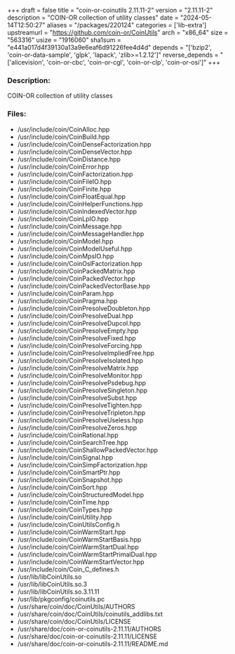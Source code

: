 +++
draft = false
title = "coin-or-coinutils 2.11.11-2"
version = "2.11.11-2"
description = "COIN-OR collection of utility classes"
date = "2024-05-14T12:50:27"
aliases = "/packages/220124"
categories = ['lib-extra']
upstreamurl = "https://github.com/coin-or/CoinUtils"
arch = "x86_64"
size = "563316"
usize = "1916060"
sha1sum = "e441a017d4f39130a13a9e6eaf6d91226fee4d4d"
depends = "['bzip2', 'coin-or-data-sample', 'glpk', 'lapack', 'zlib>=1.2.12']"
reverse_depends = "['alicevision', 'coin-or-cbc', 'coin-or-cgl', 'coin-or-clp', 'coin-or-osi']"
+++
### Description: 
COIN-OR collection of utility classes

### Files: 
* /usr/include/coin/CoinAlloc.hpp
* /usr/include/coin/CoinBuild.hpp
* /usr/include/coin/CoinDenseFactorization.hpp
* /usr/include/coin/CoinDenseVector.hpp
* /usr/include/coin/CoinDistance.hpp
* /usr/include/coin/CoinError.hpp
* /usr/include/coin/CoinFactorization.hpp
* /usr/include/coin/CoinFileIO.hpp
* /usr/include/coin/CoinFinite.hpp
* /usr/include/coin/CoinFloatEqual.hpp
* /usr/include/coin/CoinHelperFunctions.hpp
* /usr/include/coin/CoinIndexedVector.hpp
* /usr/include/coin/CoinLpIO.hpp
* /usr/include/coin/CoinMessage.hpp
* /usr/include/coin/CoinMessageHandler.hpp
* /usr/include/coin/CoinModel.hpp
* /usr/include/coin/CoinModelUseful.hpp
* /usr/include/coin/CoinMpsIO.hpp
* /usr/include/coin/CoinOslFactorization.hpp
* /usr/include/coin/CoinPackedMatrix.hpp
* /usr/include/coin/CoinPackedVector.hpp
* /usr/include/coin/CoinPackedVectorBase.hpp
* /usr/include/coin/CoinParam.hpp
* /usr/include/coin/CoinPragma.hpp
* /usr/include/coin/CoinPresolveDoubleton.hpp
* /usr/include/coin/CoinPresolveDual.hpp
* /usr/include/coin/CoinPresolveDupcol.hpp
* /usr/include/coin/CoinPresolveEmpty.hpp
* /usr/include/coin/CoinPresolveFixed.hpp
* /usr/include/coin/CoinPresolveForcing.hpp
* /usr/include/coin/CoinPresolveImpliedFree.hpp
* /usr/include/coin/CoinPresolveIsolated.hpp
* /usr/include/coin/CoinPresolveMatrix.hpp
* /usr/include/coin/CoinPresolveMonitor.hpp
* /usr/include/coin/CoinPresolvePsdebug.hpp
* /usr/include/coin/CoinPresolveSingleton.hpp
* /usr/include/coin/CoinPresolveSubst.hpp
* /usr/include/coin/CoinPresolveTighten.hpp
* /usr/include/coin/CoinPresolveTripleton.hpp
* /usr/include/coin/CoinPresolveUseless.hpp
* /usr/include/coin/CoinPresolveZeros.hpp
* /usr/include/coin/CoinRational.hpp
* /usr/include/coin/CoinSearchTree.hpp
* /usr/include/coin/CoinShallowPackedVector.hpp
* /usr/include/coin/CoinSignal.hpp
* /usr/include/coin/CoinSimpFactorization.hpp
* /usr/include/coin/CoinSmartPtr.hpp
* /usr/include/coin/CoinSnapshot.hpp
* /usr/include/coin/CoinSort.hpp
* /usr/include/coin/CoinStructuredModel.hpp
* /usr/include/coin/CoinTime.hpp
* /usr/include/coin/CoinTypes.hpp
* /usr/include/coin/CoinUtility.hpp
* /usr/include/coin/CoinUtilsConfig.h
* /usr/include/coin/CoinWarmStart.hpp
* /usr/include/coin/CoinWarmStartBasis.hpp
* /usr/include/coin/CoinWarmStartDual.hpp
* /usr/include/coin/CoinWarmStartPrimalDual.hpp
* /usr/include/coin/CoinWarmStartVector.hpp
* /usr/include/coin/Coin_C_defines.h
* /usr/lib/libCoinUtils.so
* /usr/lib/libCoinUtils.so.3
* /usr/lib/libCoinUtils.so.3.11.11
* /usr/lib/pkgconfig/coinutils.pc
* /usr/share/coin/doc/CoinUtils/AUTHORS
* /usr/share/coin/doc/CoinUtils/coinutils_addlibs.txt
* /usr/share/coin/doc/CoinUtils/LICENSE
* /usr/share/doc/coin-or-coinutils-2.11.11/AUTHORS
* /usr/share/doc/coin-or-coinutils-2.11.11/LICENSE
* /usr/share/doc/coin-or-coinutils-2.11.11/README.md
